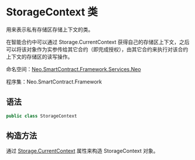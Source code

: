 # StorageContext 类

用来表示私有存储区存储上下文的类。

在智能合约中可以通过 Storage.CurrentContext 获得自己的存储区上下文，之后可以将该对象作为实参传给其它合约（即完成授权），由其它合约来执行对该合约上下文的存储区的读写操作。

命名空间：[Neo.SmartContract.Framework.Services.Neo](../neo.md)

程序集：Neo.SmartContract.Framework

## 语法

```c#
public class StorageContext
```

## 构造方法

通过 [Storage.CurrentContext](Storage/CurrentContext.md) 属性来构造 StorageContext 对象。
